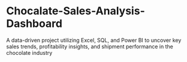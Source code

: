 # Chocalate-Sales-Analysis-Dashboard
A data-driven project utilizing Excel, SQL, and Power BI to uncover key sales trends, profitability insights, and shipment performance in the chocolate industry
